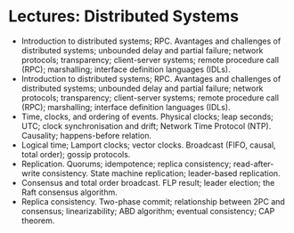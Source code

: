 # Lectures: Distributed Systems

- Introduction to distributed systems; RPC. Avantages and challenges of distributed systems; unbounded delay and partial
  failure; network protocols; transparency; client-server systems; remote procedure call (RPC); marshalling; interface
  definition languages (IDLs).
- Introduction to distributed systems; RPC. Avantages and challenges of distributed systems; unbounded delay and partial
  failure; network protocols; transparency; client-server systems; remote procedure call (RPC); marshalling; interface
  definition languages (IDLs).
- Time, clocks, and ordering of events. Physical clocks; leap seconds; UTC; clock synchronisation and drift; Network
  Time Protocol (NTP). Causality; happens-before relation.
- Logical time; Lamport clocks; vector clocks. Broadcast (FIFO, causal, total order); gossip protocols.
- Replication. Quorums; idempotence; replica consistency; read-after-write consistency. State machine replication;
  leader-based replication.
- Consensus and total order broadcast. FLP result; leader election; the Raft consensus algorithm.
- Replica consistency. Two-phase commit; relationship between 2PC and consensus; linearizability; ABD algorithm;
  eventual consistency; CAP theorem.